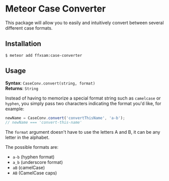 # Meteor Case Converter

This package will allow you to easily and intuitively convert between several
different case formats.

## Installation

    $ meteor add ffxsam:case-converter

## Usage

**Syntax**: `CaseConv.convert(string, format)`  
**Returns**: `String`

Instead of having to memorize a special format string such as `camelcase` or
`hyphen`, you simply pass two characters indicating the format you'd like,
for example:

```javascript
newName = CaseConv.convert('convertThisName', 'a-b');
// newName === 'convert-this-name'
```

The `format` argument doesn't have to use the letters A and B, it can be any
letter in the alphabet.

The possible formats are:

* `a-b` (hyphen format)
* `a_b` (underscore format)
* `aB` (camelCase)
* `AB` (CamelCase caps)
